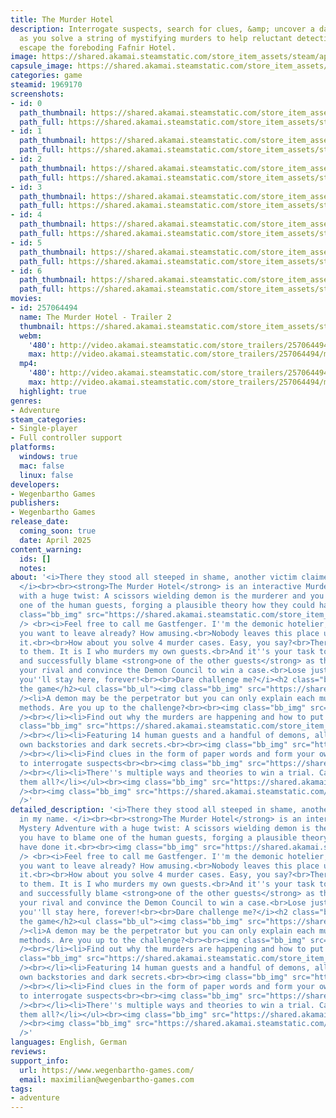 ```yaml
---
title: The Murder Hotel
description: Interrogate suspects, search for clues, &amp; uncover a dastardly plot,
  as you solve a string of mystifying murders to help reluctant detective Ilmarinen
  escape the foreboding Fafnir Hotel.
image: https://shared.akamai.steamstatic.com/store_item_assets/steam/apps/1969170/header.jpg?t=1729345236
capsule_image: https://shared.akamai.steamstatic.com/store_item_assets/steam/apps/1969170/capsule_231x87.jpg?t=1729345236
categories: game
steamid: 1969170
screenshots:
- id: 0
  path_thumbnail: https://shared.akamai.steamstatic.com/store_item_assets/steam/apps/1969170/ss_16ed43e3253090383bbb903c2fc24cf4898dba3f.600x338.jpg?t=1729345236
  path_full: https://shared.akamai.steamstatic.com/store_item_assets/steam/apps/1969170/ss_16ed43e3253090383bbb903c2fc24cf4898dba3f.1920x1080.jpg?t=1729345236
- id: 1
  path_thumbnail: https://shared.akamai.steamstatic.com/store_item_assets/steam/apps/1969170/ss_0ba9c45247f6353b6e62133c0475b85adac734a1.600x338.jpg?t=1729345236
  path_full: https://shared.akamai.steamstatic.com/store_item_assets/steam/apps/1969170/ss_0ba9c45247f6353b6e62133c0475b85adac734a1.1920x1080.jpg?t=1729345236
- id: 2
  path_thumbnail: https://shared.akamai.steamstatic.com/store_item_assets/steam/apps/1969170/ss_e3468fbc2396cef324668a63b5af20006feb3761.600x338.jpg?t=1729345236
  path_full: https://shared.akamai.steamstatic.com/store_item_assets/steam/apps/1969170/ss_e3468fbc2396cef324668a63b5af20006feb3761.1920x1080.jpg?t=1729345236
- id: 3
  path_thumbnail: https://shared.akamai.steamstatic.com/store_item_assets/steam/apps/1969170/ss_5cb67fb540b36843fbde4ae215f00a5e7b3d6cc9.600x338.jpg?t=1729345236
  path_full: https://shared.akamai.steamstatic.com/store_item_assets/steam/apps/1969170/ss_5cb67fb540b36843fbde4ae215f00a5e7b3d6cc9.1920x1080.jpg?t=1729345236
- id: 4
  path_thumbnail: https://shared.akamai.steamstatic.com/store_item_assets/steam/apps/1969170/ss_02a713fd26f84e2b5e6b88fff57f0e125fc8bf20.600x338.jpg?t=1729345236
  path_full: https://shared.akamai.steamstatic.com/store_item_assets/steam/apps/1969170/ss_02a713fd26f84e2b5e6b88fff57f0e125fc8bf20.1920x1080.jpg?t=1729345236
- id: 5
  path_thumbnail: https://shared.akamai.steamstatic.com/store_item_assets/steam/apps/1969170/ss_b286b733957f858bfaf7f77becf29d0be11d4d29.600x338.jpg?t=1729345236
  path_full: https://shared.akamai.steamstatic.com/store_item_assets/steam/apps/1969170/ss_b286b733957f858bfaf7f77becf29d0be11d4d29.1920x1080.jpg?t=1729345236
- id: 6
  path_thumbnail: https://shared.akamai.steamstatic.com/store_item_assets/steam/apps/1969170/ss_70bfaedea0794f7056efe4218ed06889c3ae6d8f.600x338.jpg?t=1729345236
  path_full: https://shared.akamai.steamstatic.com/store_item_assets/steam/apps/1969170/ss_70bfaedea0794f7056efe4218ed06889c3ae6d8f.1920x1080.jpg?t=1729345236
movies:
- id: 257064494
  name: The Murder Hotel - Trailer 2
  thumbnail: https://shared.akamai.steamstatic.com/store_item_assets/steam/apps/257064494/2c395c3a821b75c902c9a8678ea5b12dbcb6c9e3/movie_600x337.jpg?t=1728776780
  webm:
    '480': http://video.akamai.steamstatic.com/store_trailers/257064494/movie480_vp9.webm?t=1728776780
    max: http://video.akamai.steamstatic.com/store_trailers/257064494/movie_max_vp9.webm?t=1728776780
  mp4:
    '480': http://video.akamai.steamstatic.com/store_trailers/257064494/movie480.mp4?t=1728776780
    max: http://video.akamai.steamstatic.com/store_trailers/257064494/movie_max.mp4?t=1728776780
  highlight: true
genres:
- Adventure
steam_categories:
- Single-player
- Full controller support
platforms:
  windows: true
  mac: false
  linux: false
developers:
- Wegenbartho Games
publishers:
- Wegenbartho Games
release_date:
  coming_soon: true
  date: April 2025
content_warning:
  ids: []
  notes:
about: '<i>There they stood all steeped in shame, another victim claimed in my name.
  </i><br><br><strong>The Murder Hotel</strong> is an interactive Murder Mystery Adventure
  with a huge twist: A scissors wielding demon is the murderer and you have to blame
  one of the human guests, forging a plausible theory how they could have done it.<br><br><img
  class="bb_img" src="https://shared.akamai.steamstatic.com/store_item_assets/steam/apps/1969170/extras/GAST2.png?t=1729345236"
  /> <br><i>Feel free to call me Gastfenger. I''m the demonic hotelier, at your service.<br><br>Oh,
  you want to leave already? How amusing.<br>Nobody leaves this place unless I allow
  it.<br><br>How about you solve 4 murder cases. Easy, you say?<br>There''s a twist
  to them. It is I who murders my own guests.<br>And it''s your task to investigate
  and successfully blame <strong>one of the other guests</strong> as the culprit.<br><br>Defeat
  your rival and convince the Demon Council to win a case.<br>Lose just once, and
  you''ll stay here, forever!<br><br>Dare challenge me?</i><h2 class="bb_tag">About
  the game</h2><ul class="bb_ul"><img class="bb_img" src="https://shared.akamai.steamstatic.com/store_item_assets/steam/apps/1969170/extras/WILDMIX.png?t=1729345236"
  /><li>A demon may be the perpetrator but you can only explain each murder by human
  methods. Are you up to the challenge?<br><br><img class="bb_img" src="https://shared.akamai.steamstatic.com/store_item_assets/steam/apps/1969170/extras/SECRETS.png?t=1729345236"
  /><br></li><li>Find out why the murders are happening and how to put an end to them.<br><br><img
  class="bb_img" src="https://shared.akamai.steamstatic.com/store_item_assets/steam/apps/1969170/extras/CHARACTERS.png?t=1729345236"
  /><br></li><li>Featuring 14 human guests and a handful of demons, all with their
  own backstories and dark secrets.<br><br><img class="bb_img" src="https://shared.akamai.steamstatic.com/store_item_assets/steam/apps/1969170/extras/CRIME.png?t=1729345236"
  /><br></li><li>Find clues in the form of paper words and form your own sentences
  to interrogate suspects<br><br><img class="bb_img" src="https://shared.akamai.steamstatic.com/store_item_assets/steam/apps/1969170/extras/DEMON.png?t=1729345236"
  /><br></li><li>There''s multiple ways and theories to win a trial. Can you find
  them all?</li></ul><br><img class="bb_img" src="https://shared.akamai.steamstatic.com/store_item_assets/steam/apps/1969170/extras/Characters_-_Female.png?t=1729345236"
  /><br><img class="bb_img" src="https://shared.akamai.steamstatic.com/store_item_assets/steam/apps/1969170/extras/Characters_-_Male.png?t=1729345236"
  />'
detailed_description: '<i>There they stood all steeped in shame, another victim claimed
  in my name. </i><br><br><strong>The Murder Hotel</strong> is an interactive Murder
  Mystery Adventure with a huge twist: A scissors wielding demon is the murderer and
  you have to blame one of the human guests, forging a plausible theory how they could
  have done it.<br><br><img class="bb_img" src="https://shared.akamai.steamstatic.com/store_item_assets/steam/apps/1969170/extras/GAST2.png?t=1729345236"
  /> <br><i>Feel free to call me Gastfenger. I''m the demonic hotelier, at your service.<br><br>Oh,
  you want to leave already? How amusing.<br>Nobody leaves this place unless I allow
  it.<br><br>How about you solve 4 murder cases. Easy, you say?<br>There''s a twist
  to them. It is I who murders my own guests.<br>And it''s your task to investigate
  and successfully blame <strong>one of the other guests</strong> as the culprit.<br><br>Defeat
  your rival and convince the Demon Council to win a case.<br>Lose just once, and
  you''ll stay here, forever!<br><br>Dare challenge me?</i><h2 class="bb_tag">About
  the game</h2><ul class="bb_ul"><img class="bb_img" src="https://shared.akamai.steamstatic.com/store_item_assets/steam/apps/1969170/extras/WILDMIX.png?t=1729345236"
  /><li>A demon may be the perpetrator but you can only explain each murder by human
  methods. Are you up to the challenge?<br><br><img class="bb_img" src="https://shared.akamai.steamstatic.com/store_item_assets/steam/apps/1969170/extras/SECRETS.png?t=1729345236"
  /><br></li><li>Find out why the murders are happening and how to put an end to them.<br><br><img
  class="bb_img" src="https://shared.akamai.steamstatic.com/store_item_assets/steam/apps/1969170/extras/CHARACTERS.png?t=1729345236"
  /><br></li><li>Featuring 14 human guests and a handful of demons, all with their
  own backstories and dark secrets.<br><br><img class="bb_img" src="https://shared.akamai.steamstatic.com/store_item_assets/steam/apps/1969170/extras/CRIME.png?t=1729345236"
  /><br></li><li>Find clues in the form of paper words and form your own sentences
  to interrogate suspects<br><br><img class="bb_img" src="https://shared.akamai.steamstatic.com/store_item_assets/steam/apps/1969170/extras/DEMON.png?t=1729345236"
  /><br></li><li>There''s multiple ways and theories to win a trial. Can you find
  them all?</li></ul><br><img class="bb_img" src="https://shared.akamai.steamstatic.com/store_item_assets/steam/apps/1969170/extras/Characters_-_Female.png?t=1729345236"
  /><br><img class="bb_img" src="https://shared.akamai.steamstatic.com/store_item_assets/steam/apps/1969170/extras/Characters_-_Male.png?t=1729345236"
  />'
languages: English, German
reviews:
support_info:
  url: https://www.wegenbartho-games.com/
  email: maximilian@wegenbartho-games.com
tags:
- adventure
---
```


